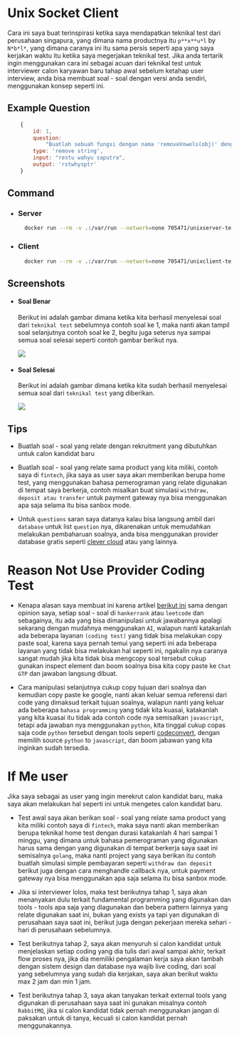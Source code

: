 # Unix Socket Client

Cara ini saya buat terinspirasi ketika saya mendapatkan teknikal test dari perusahaan singapura, yang dimana nama productnya itu `p**x**u*l` by `N*b*l*`, yang dimana caranya ini itu sama persis seperti apa yang saya kerjakan waktu itu ketika saya megerjakan teknikal test. Jika anda tertarik ingin menggunakan cara ini sebagai acuan dari teknikal test untuk interviewer calon karyawan baru tahap awal sebelum ketahap user interview, anda bisa membuat soal - soal dengan versi anda sendiri, menggunakan konsep seperti ini.


## Example Question
```js
	{
		id: 1,
		question:
			"Buatlah sebuah fungsi dengan nama 'removeVowels(obj)' dengan nama parameter nya itu 'obj' dan input type value nya adalah 'object', yang dimana fungsi tersebut bisa menghapus sebuah nilai yang mengandung huruf vowels dari setiap input yang diberikan dan ouputnya harus sesuai dengan yang diberikan dari soal berikut ini.",
		type: 'remove string',
		input: "restu wahyu saputra",
		output: 'rstwhysptr'
	}
```

## Command

- ### Server
  ```sh
    docker run --rm -v .:/var/run --network=none 705471/unixserver-techtest node .
  ```

- ### Client
  ```sh
    docker run --rm -v .:/var/run --network=none 705471/unixclient-techtest node . --socketPath='/var/run/technicaltest.sock' --questionId=1 --input='restu wahyu saputra'
  ```

## Screenshots

- #### Soal Benar
   Berikut ini adalah gambar dimana ketika kita berhasil menyelesai soal dari `teknikal test` sebelumnya contoh soal ke 1, maka nanti akan tampil soal selanjutnya contoh soal ke 2, begitu juga seterus nya sampai semua soal selesai seperti contoh gambar berikut nya.

  ![](https://i.imgur.com/SOFh5GN.png)

- #### Soal Selesai
  Berikut ini adalah gambar dimana ketika kita sudah berhasil menyelesai semua soal dari `teknikal test` yang diberikan.

  ![](https://i.imgur.com/bK3yO9S.png)

## Tips

- Buatlah soal - soal yang relate dengan rekruitment yang dibutuhkan untuk calon kandidat baru

- Buatlah soal - soal yang relate sama product yang kita miliki, contoh saya di `fintech`, jika saya as user saya akan memberikan berupa home test, yang menggunakan bahasa pemerograman yang relate digunakan di tempat saya berkerja, contoh misalkan buat simulasi `withdraw, deposit atau transfer` untuk payment gateway nya bisa menggunakan apa saja selama itu bisa sanbox mode.

- Untuk `questions` saran saya datanya kalau bisa langsung ambil dari `database` untuk list `question` nya, dikarenakan untuk memudahkan melakukan pembaharuan soalnya, anda bisa menggunakan provider database gratis seperti [clever cloud](https://www.clever-cloud.com/) atau yang lainnya.

# Reason Not Use Provider Coding Test

- Kenapa alasan saya membuat ini karena artikel [berikut ini](https://medium.com/@miladhi/code-challenge-the-most-efficient-way-to-lose-talents-5d66d140ba0c) sama dengan opinion saya, setiap soal - soal di `hankerrank` atau `leetcode` dan sebagainya, itu ada yang bisa dimanipulasi untuk jawabannya apalagi sekarang dengan mudahnya menggunakan `AI`, walapun nanti katakanlah ada beberapa layanan `(coding test)` yang tidak bisa melakukan copy paste soal, karena saya pernah temui yang seperti ini ada beberapa layanan yang tidak bisa melakukan hal seperti ini, ngakalin nya caranya sangat mudah jika kita tidak bisa mengcopy soal tersebut cukup gunakan inspect element dan boom soalnya bisa kita copy paste ke `Chat GTP` dan jawaban langsung dibuat.

- Cara manipulasi selanjutnya cukup copy tujuan dari soalnya dan kemudian copy paste ke google, nanti akan keluar semua referensi dari code yang dimaksud terkait tujuan soalnya, walapun nanti yang keluar ada beberapa `bahasa programming` yang tidak kita kuasai, katakanlah yang kita kuasai itu tidak ada contoh code nya semisalkan `javascript`, tetapi ada jawaban nya menggunakan `python`, kita tinggal cukup copas saja code `python` tersebut dengan tools seperti [codeconvert](https://www.codeconvert.ai/), dengan memilih source `python` to `javascript`, dan boom jabawan yang kita inginkan sudah tersedia.

# If Me user

Jika saya sebagai as user yang ingin merekrut calon kandidat baru, maka saya akan melakukan hal seperti ini untuk mengetes calon kandidat baru.

- Test awal saya akan berikan soal - soal yang relate sama product yang kita miliki contoh saya di `fintech`, maka saya nanti akan memberikan berupa teknikal home test dengan durasi katakanlah 4 hari sampai 1 minggu, yang dimana untuk bahasa pemerograman yang digunakan harus sama dengan yang digunakan di tempat berkerja saya saat ini semisalnya `golang`, maka nanti project yang saya berikan itu contoh buatlah simulasi simple pembayaran seperti `withdraw dan deposit` berikut juga dengan cara menghandle callback nya, untuk payment gateway nya bisa menggunakan apa saja selama itu bisa sanbox mode.


- Jika si interviewer lolos, maka test berikutnya tahap 1, saya akan menanyakan dulu terkait fundamental programming yang digunakan dan tools - tools apa saja yang diagunakan dan bebera pattern lainnya yang relate digunakan saat ini, bukan yang exists ya tapi yan digunakan di perusahaan saya saat ini, berikut juga dengan pekerjaan mereka sehari - hari di perusahaan sebelumnya.


- Test berikutnya tahap 2, saya akan menyuruh si calon kandidat untuk menjelaskan setiap coding yang dia tulis dari awal sampai akhir, terkait flow proses nya, jika dia memiliki pengalaman kerja saya akan tambah dengan sistem design dan database nya wajib live coding, dari soal yang sebelumnya yang sudah dia kerjakan, saya akan berikut waktu max 2 jam dan min 1 jam.


- Test berikutnya tahap 3, saya akan tanyakan terkait external tools yang digunakan di perusahaan saya saat ini gunakan misalnya contoh `RabbitMQ`, jika si calon kandidat tidak pernah menggunakan jangan di paksakan untuk di tanya, kecuali si calon kandidat pernah menggunakannya.